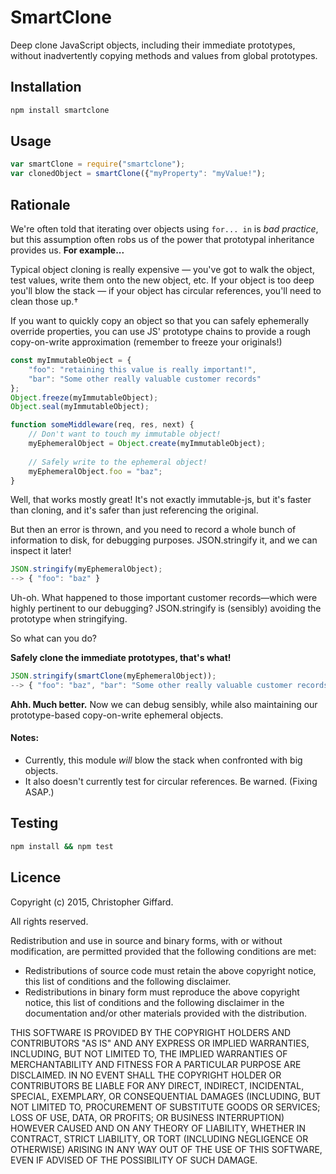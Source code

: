 # SmartClone

Deep clone JavaScript objects, including their immediate prototypes, without
inadvertently copying methods and values from global prototypes.

## Installation

```sh
npm install smartclone
```

## Usage

```js
var smartClone = require("smartclone");
var clonedObject = smartClone({"myProperty": "myValue!");
```

## Rationale

We're often told that iterating over objects using `for... in` is *bad practice*,
but this assumption often robs us of the power that prototypal inheritance
provides us. **For example...**

Typical object cloning is really expensive — you've got to walk the object, test
values, write them onto the new object, etc. If your object is too deep you'll
blow the stack — if your object has circular references, you'll need to clean
those up.†

If you want to quickly copy an object so that you can safely ephemerally override
properties, you can use JS' prototype chains to provide a rough copy-on-write
approximation (remember to freeze your originals!)

```js
const myImmutableObject = {
	"foo": "retaining this value is really important!",
	"bar": "Some other really valuable customer records"
};
Object.freeze(myImmutableObject);
Object.seal(myImmutableObject);

function someMiddleware(req, res, next) {
	// Don't want to touch my immutable object!
	myEphemeralObject = Object.create(myImmutableObject);
	
	// Safely write to the ephemeral object!
	myEphemeralObject.foo = "baz";
}
```

Well, that works mostly great! It's not exactly immutable-js, but it's faster than
cloning, and it's safer than just referencing the original.

But then an error is thrown, and you need to record a whole bunch of information
to disk, for debugging purposes. JSON.stringify it, and we can inspect it later!

```js
JSON.stringify(myEphemeralObject);
--> { "foo": "baz" }
```

Uh-oh. What happened to those important customer records—which were highly
pertinent to our debugging? JSON.stringify is (sensibly) avoiding the prototype
when stringifying.

So what can you do?

**Safely clone the immediate prototypes, that's what!**

```js
JSON.stringify(smartClone(myEphemeralObject));
--> { "foo": "baz", "bar": "Some other really valuable customer records" }
```

**Ahh. Much better.** Now we can debug sensibly, while also maintaining our
prototype-based copy-on-write ephemeral objects.

#### Notes:

* Currently, this module *will* blow the stack when confronted with big objects.
* It also doesn't currently test for circular references. Be warned. (Fixing ASAP.)

## Testing

```sh
npm install && npm test
```

## Licence

Copyright (c) 2015, Christopher Giffard.

All rights reserved.

Redistribution and use in source and binary forms, with or without modification, 
are permitted provided that the following conditions are met:

* Redistributions of source code must retain the above copyright notice, this
  list of conditions and the following disclaimer.
* Redistributions in binary form must reproduce the above copyright notice, this
  list of conditions and the following disclaimer in the documentation and/or
  other materials provided with the distribution.

THIS SOFTWARE IS PROVIDED BY THE COPYRIGHT HOLDERS AND CONTRIBUTORS "AS IS" AND
ANY EXPRESS OR IMPLIED WARRANTIES, INCLUDING, BUT NOT LIMITED TO, THE IMPLIED
WARRANTIES OF MERCHANTABILITY AND FITNESS FOR A PARTICULAR PURPOSE ARE
DISCLAIMED. IN NO EVENT SHALL THE COPYRIGHT HOLDER OR CONTRIBUTORS BE LIABLE FOR 
ANY DIRECT, INDIRECT, INCIDENTAL, SPECIAL, EXEMPLARY, OR CONSEQUENTIAL DAMAGES
(INCLUDING, BUT NOT LIMITED TO, PROCUREMENT OF SUBSTITUTE GOODS OR SERVICES;
LOSS OF USE, DATA, OR PROFITS; OR BUSINESS INTERRUPTION) HOWEVER CAUSED AND ON
ANY THEORY OF LIABILITY, WHETHER IN CONTRACT, STRICT LIABILITY, OR TORT
(INCLUDING NEGLIGENCE OR OTHERWISE) ARISING IN ANY WAY OUT OF THE USE OF THIS
SOFTWARE, EVEN IF ADVISED OF THE POSSIBILITY OF SUCH DAMAGE.
